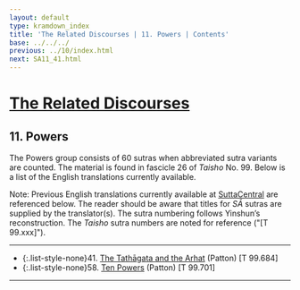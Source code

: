 ```yaml
---
layout: default
type: kramdown_index
title: 'The Related Discourses | 11. Powers | Contents'
base: ../../../
previous: ../10/index.html
next: SA11_41.html
---
```


# [The Related Discourses](../index.html)
## 11. Powers

The Powers group consists of 60 sutras when abbreviated sutra variants are counted. The material is found in fascicle 26 of <em>Taisho</em> No. 99. Below is a list of the English translations currently available.

Note: Previous English translations currently available at <a href="https://suttacentral.net/" target="_blank">SuttaCentral</a> are referenced below. The reader should be aware that titles for *SĀ* sutras are supplied by the translator(s). The sutra numbering follows Yinshun’s reconstruction. The <em>Taisho</em> sutra numbers are noted for reference ("[T 99.xxx]").

---

* {:.list-style-none}41\. [The Tathāgata and the Arhat](SA11_41.html) (Patton) [T 99.684]
          <!--<h4>42. Planting a Tree <span class="links">[T 99.685]</span></h4>
          <h4>43. Planting a Tree <span class="links">[T 99.686]</span></h4>
          <h4>44. Planting a Tree <span class="links">[T 99.687]</span></h4>
          <h4>45. Planting a Tree <span class="links">[T 99.688]</span></h4>
          <h4>46. Planting a Tree <span class="links">[T 99.689]</span></h4>
          <h4>47. Planting a Tree <span class="links">[T 99.690]</span></h4>
          <h4>48. Planting a Tree <span class="links">[T 99.691]</span></h4>
          <h4>49. Planting a Tree <span class="links">[T 99.692]</span></h4>
          <h4>50. Planting a Tree <span class="links">[T 99.693]</span></h4>
          <h4>51. Planting a Tree <span class="links">[T 99.694]</span></h4>
          <h4>52. Planting a Tree <span class="links">[T 99.695]</span></h4>
          <h4>53. Planting a Tree <span class="links">[T 99.696]</span></h4>
          <h4>54. Planting a Tree <span class="links">[T 99.697]</span></h4>
          <h4>55. Planting a Tree <span class="links">[T 99.698]</span></h4>
          <h4>56. Planting a Tree <span class="links">[T 99.699]</span></h4>
          <h4>57. Planting a Tree <span class="links">[T 99.700]</span></h4>-->
* {:.list-style-none}58\. [Ten Powers](SA11_58.html) (Patton) [T 99.701]
          <!--<h4>59. Planting a Tree <span class="links">[T 99.702]</span></h4>
          <h4>60. Planting a Tree <span class="links">[T 99.703]</span></h4>
          -->

---
